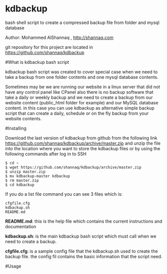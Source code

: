 # kdbackup
bash shell script to create a compressed backup file from folder and mysql database

Author: Mohammed AlShannaq , http://shannaq.com

git repository for this project are located in https://github.com/shannaq/kdbackup

#What is kdbackup bash script

kdbackup bash script was created to cover special case when we need to take a backup from one folder contents and one mysql database contents.

Sometimes may be we are running our website in a linux server that did not have any control panel like CPanel also there is no backup software that take a daily or weekly backup and we need to create a backup from our website content (public_html folder for example) and our MySQL database content. in this case you can use kdbackup as alternative simple backup script that can create a daily, schedule or on the fly backup from your website contents.

#Installing

Download the last version of kdbackup from github from the following link https://github.com/shannaq/kdbackup/archive/master.zip and unzip the file into the 
location where you want to store the kdbackup files or by using the following commands after log in to SSH

```
$ cd ~
$ wget https://github.com/shannaq/kdbackup/archive/master.zip
$ unzip master.zip
$ mv kdbackup-master kdbackup
$ rm master.zip
$ cd kdbackup
```

If you do a list file command you can see 3 files which is: 

```
cfgfile.cfg
kdbackup.sh
README.md
```

**README.md**: this is the help file which contains the current instructions and documentation

**kdbackup.sh**: is the main kdbackup bash script which must call when we need to create a backup.

**cfgfile.cfg**: is a sample config file that the kdbackup.sh used to create the backup file. the config fil contains the basic information that the script need.

#Usage
